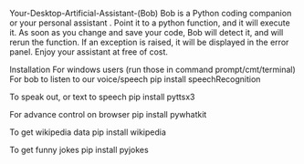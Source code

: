 Your-Desktop-Artificial-Assistant-(Bob)
Bob is a Python coding companion or your personal assistant . Point it to a python function, and it will execute it. As soon as you change and save your code, Bob will detect it, and will rerun the function. If an exception is raised, it will be displayed in the error panel. Enjoy your assistant at free of cost.

Installation
For windows users
(run those in command prompt/cmt/terminal) For bob to listen to our voice/speech pip install speechRecognition

To speak out, or text to speech pip install pyttsx3

For advance control on browser pip install pywhatkit

To get wikipedia data pip install wikipedia

To get funny jokes pip install pyjokes
